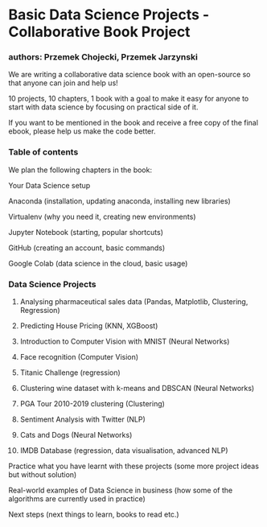 # Basic Data Science Projects - Collaborative Book Project
### authors: Przemek Chojecki, Przemek Jarzynski

We are writing a collaborative data science book with an open-source so that anyone can join and help us! 

10 projects, 10 chapters, 1 book with a goal to make it easy for anyone to start with data science by focusing on practical side of it. 

If you want to be mentioned in the book and receive a free copy of the final ebook, please help us make the code better. 



### Table of contents

We plan the following chapters in the book:

Your Data Science setup

Anaconda
    (installation, updating anaconda, installing new libraries)

Virtualenv
    (why you need it, creating new environments)

Jupyter Notebook
    (starting, popular shortcuts)

GitHub
    (creating an account, basic commands)

Google Colab
    (data science in the cloud, basic usage)

### Data Science Projects

1. Analysing pharmaceutical sales data
  (Pandas, Matplotlib, Clustering, Regression)

2. Predicting House Pricing
  (KNN, XGBoost)

3. Introduction to Computer Vision with MNIST
  (Neural Networks)

4. Face recognition
  (Computer Vision)

5. Titanic Challenge
  (regression)

6. Clustering wine dataset with k-means and DBSCAN
  (Neural Networks)

7. PGA Tour 2010-2019 clustering
  (Clustering)

8. Sentiment Analysis with Twitter
  (NLP)

9. Cats and Dogs
  (Neural Networks)

10. IMDB Database
  (regression, data visualisation, advanced NLP)

Practice what you have learnt with these projects
  (some more project ideas but without solution)

Real-world examples of Data Science in business
  (how some of the algorithms are currently used in practice)

Next steps
  (next things to learn, books to read etc.)

